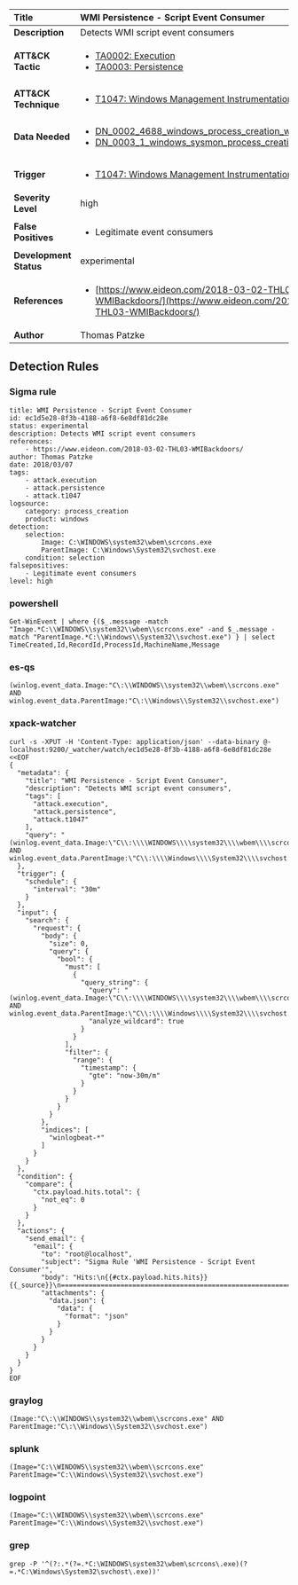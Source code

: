 | Title                    | WMI Persistence - Script Event Consumer       |
|:-------------------------|:------------------|
| **Description**          | Detects WMI script event consumers |
| **ATT&amp;CK Tactic**    |  <ul><li>[TA0002: Execution](https://attack.mitre.org/tactics/TA0002)</li><li>[TA0003: Persistence](https://attack.mitre.org/tactics/TA0003)</li></ul>  |
| **ATT&amp;CK Technique** | <ul><li>[T1047: Windows Management Instrumentation](https://attack.mitre.org/techniques/T1047)</li></ul>  |
| **Data Needed**          | <ul><li>[DN_0002_4688_windows_process_creation_with_commandline](../Data_Needed/DN_0002_4688_windows_process_creation_with_commandline.md)</li><li>[DN_0003_1_windows_sysmon_process_creation](../Data_Needed/DN_0003_1_windows_sysmon_process_creation.md)</li></ul>  |
| **Trigger**              | <ul><li>[T1047: Windows Management Instrumentation](../Triggers/T1047.md)</li></ul>  |
| **Severity Level**       | high |
| **False Positives**      | <ul><li>Legitimate event consumers</li></ul>  |
| **Development Status**   | experimental |
| **References**           | <ul><li>[https://www.eideon.com/2018-03-02-THL03-WMIBackdoors/](https://www.eideon.com/2018-03-02-THL03-WMIBackdoors/)</li></ul>  |
| **Author**               | Thomas Patzke |


## Detection Rules

### Sigma rule

```
title: WMI Persistence - Script Event Consumer
id: ec1d5e28-8f3b-4188-a6f8-6e8df81dc28e
status: experimental
description: Detects WMI script event consumers
references:
    - https://www.eideon.com/2018-03-02-THL03-WMIBackdoors/
author: Thomas Patzke
date: 2018/03/07
tags:
    - attack.execution
    - attack.persistence
    - attack.t1047
logsource:
    category: process_creation
    product: windows
detection:
    selection:
        Image: C:\WINDOWS\system32\wbem\scrcons.exe
        ParentImage: C:\Windows\System32\svchost.exe
    condition: selection
falsepositives:
    - Legitimate event consumers
level: high

```





### powershell
    
```
Get-WinEvent | where {($_.message -match "Image.*C:\\WINDOWS\\system32\\wbem\\scrcons.exe" -and $_.message -match "ParentImage.*C:\\Windows\\System32\\svchost.exe") } | select TimeCreated,Id,RecordId,ProcessId,MachineName,Message
```


### es-qs
    
```
(winlog.event_data.Image:"C\:\\WINDOWS\\system32\\wbem\\scrcons.exe" AND winlog.event_data.ParentImage:"C\:\\Windows\\System32\\svchost.exe")
```


### xpack-watcher
    
```
curl -s -XPUT -H 'Content-Type: application/json' --data-binary @- localhost:9200/_watcher/watch/ec1d5e28-8f3b-4188-a6f8-6e8df81dc28e <<EOF
{
  "metadata": {
    "title": "WMI Persistence - Script Event Consumer",
    "description": "Detects WMI script event consumers",
    "tags": [
      "attack.execution",
      "attack.persistence",
      "attack.t1047"
    ],
    "query": "(winlog.event_data.Image:\"C\\:\\\\WINDOWS\\\\system32\\\\wbem\\\\scrcons.exe\" AND winlog.event_data.ParentImage:\"C\\:\\\\Windows\\\\System32\\\\svchost.exe\")"
  },
  "trigger": {
    "schedule": {
      "interval": "30m"
    }
  },
  "input": {
    "search": {
      "request": {
        "body": {
          "size": 0,
          "query": {
            "bool": {
              "must": [
                {
                  "query_string": {
                    "query": "(winlog.event_data.Image:\"C\\:\\\\WINDOWS\\\\system32\\\\wbem\\\\scrcons.exe\" AND winlog.event_data.ParentImage:\"C\\:\\\\Windows\\\\System32\\\\svchost.exe\")",
                    "analyze_wildcard": true
                  }
                }
              ],
              "filter": {
                "range": {
                  "timestamp": {
                    "gte": "now-30m/m"
                  }
                }
              }
            }
          }
        },
        "indices": [
          "winlogbeat-*"
        ]
      }
    }
  },
  "condition": {
    "compare": {
      "ctx.payload.hits.total": {
        "not_eq": 0
      }
    }
  },
  "actions": {
    "send_email": {
      "email": {
        "to": "root@localhost",
        "subject": "Sigma Rule 'WMI Persistence - Script Event Consumer'",
        "body": "Hits:\n{{#ctx.payload.hits.hits}}{{_source}}\n================================================================================\n{{/ctx.payload.hits.hits}}",
        "attachments": {
          "data.json": {
            "data": {
              "format": "json"
            }
          }
        }
      }
    }
  }
}
EOF

```


### graylog
    
```
(Image:"C\:\\WINDOWS\\system32\\wbem\\scrcons.exe" AND ParentImage:"C\:\\Windows\\System32\\svchost.exe")
```


### splunk
    
```
(Image="C:\\WINDOWS\\system32\\wbem\\scrcons.exe" ParentImage="C:\\Windows\\System32\\svchost.exe")
```


### logpoint
    
```
(Image="C:\\WINDOWS\\system32\\wbem\\scrcons.exe" ParentImage="C:\\Windows\\System32\\svchost.exe")
```


### grep
    
```
grep -P '^(?:.*(?=.*C:\WINDOWS\system32\wbem\scrcons\.exe)(?=.*C:\Windows\System32\svchost\.exe))'
```



